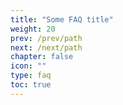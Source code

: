 ```yaml
---
title: "Some FAQ title"
weight: 20
prev: /prev/path
next: /next/path
chapter: false
icon: ""
type: faq
toc: true
---
```


